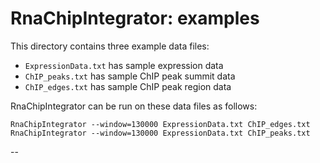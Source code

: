 RnaChipIntegrator: examples
===========================

This directory contains three example data files:

 * `ExpressionData.txt` has sample expression data
 * `ChIP_peaks.txt` has sample ChIP peak summit data
 * `ChIP_edges.txt` has sample ChIP peak region data

RnaChipIntegrator can be run on these data files as follows:

    RnaChipIntegrator --window=130000 ExpressionData.txt ChIP_edges.txt
    RnaChipIntegrator --window=130000 ExpressionData.txt ChIP_peaks.txt

--
